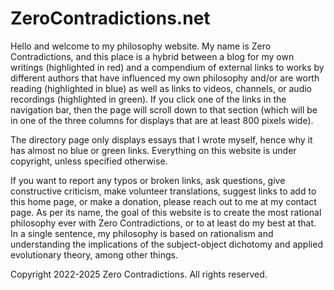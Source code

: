 # ZeroContradictions.net
<!-- **ZeroContradictions/ZeroContradictions.net** is a ✨ _special_ ✨ repository because its `README.md` (this file) appears on your GitHub profile. -->

Hello and welcome to my philosophy website. My name is Zero Contradictions, and this place is a hybrid between a blog for my own writings (highlighted in red) and a compendium of external links to works by different authors that have influenced my own philosophy and/or are worth reading (highlighted in blue) as well as links to videos, channels, or audio recordings (highlighted in green). If you click one of the links in the navigation bar, then the page will scroll down to that section (which will be in one of the three columns for displays that are at least 800 pixels wide).

The directory page only displays essays that I wrote myself, hence why it has almost no blue or green links. Everything on this website is under copyright, unless specified otherwise.

If you want to report any typos or broken links, ask questions, give constructive criticism, make volunteer translations, suggest links to add to this home page, or make a donation, please reach out to me at my contact page. As per its name, the goal of this website is to create the most rational philosophy ever with Zero Contradictions, or to at least do my best at that. In a single sentence, my philosophy is based on rationalism and understanding the implications of the subject-object dichotomy and applied evolutionary theory, among other things.

Copyright 2022-2025 Zero Contradictions. All rights reserved.
